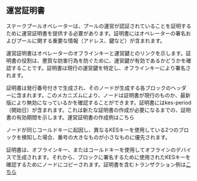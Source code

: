 ## 運営証明書

ステークプールオペレーターは、プールの運営が認証されていることを証明するために運営証明書を提供する必要があります。証明書にはオペレーターの署名およびプールに関する重要な情報（アドレス、鍵など）が含まれます。

運営証明書はオペレーターのオフラインキーと運営鍵とのリンクを示します。証明書の役割は、悪質な妨害行為を防ぐために、運営鍵が有効であるかどうかを確認することです。証明書は現行の運営鍵を特定し、オフラインキーにより署名されます。

証明書は発行番号付きで生成され、そのノードが生成する各ブロックのヘッダーに含まれます。このメカニズムにより、ノードは証明書が現行のものか、最新版により無効になっているかを確認することができます。証明書にはkes-period（開始日）が含まれます。これは新たな証明書の作成が必要になるまでの、証明書の有効期間を示します。運営証明書の作成例はこちら

ノードが同じコールドキーに起因し、異なるKESキーを使用している2つのブロックを検知した場合、番号の大きなものが小さなものに優先されます。

証明書は、オフラインキー、またはコールドキーを使用してオフラインのデバイスで生成されます。それから、ブロックに署名するために使用されたKESキーを確認するためにノードにコピーされます。証明書を含むトランザクション例は[こちら](https://github.com/input-output-hk/cardano-tutorials/blob/master/node-setup/node-op-cert.md)
